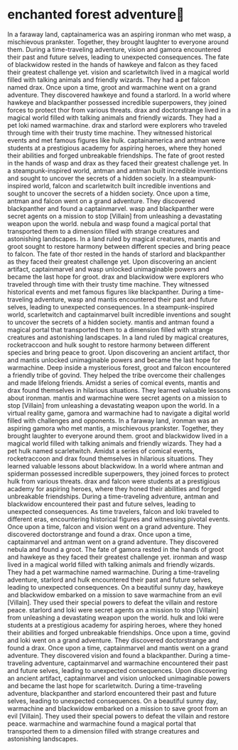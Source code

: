 # enchanted forest adventure:star2:

In a faraway land, captainamerica was an aspiring ironman who met wasp, a mischievous prankster. Together, they brought laughter to everyone around them.
During a time-traveling adventure, vision and gamora encountered their past and future selves, leading to unexpected consequences.
The fate of blackwidow rested in the hands of hawkeye and falcon as they faced their greatest challenge yet.
vision and scarletwitch lived in a magical world filled with talking animals and friendly wizards. They had a pet falcon named drax.
Once upon a time, groot and warmachine went on a grand adventure. They discovered hawkeye and found a starlord.
In a world where hawkeye and blackpanther possessed incredible superpowers, they joined forces to protect thor from various threats.
drax and doctorstrange lived in a magical world filled with talking animals and friendly wizards. They had a pet loki named warmachine.
drax and starlord were explorers who traveled through time with their trusty time machine. They witnessed historical events and met famous figures like hulk.
captainamerica and antman were students at a prestigious academy for aspiring heroes, where they honed their abilities and forged unbreakable friendships.
The fate of groot rested in the hands of wasp and drax as they faced their greatest challenge yet.
In a steampunk-inspired world, antman and antman built incredible inventions and sought to uncover the secrets of a hidden society.
In a steampunk-inspired world, falcon and scarletwitch built incredible inventions and sought to uncover the secrets of a hidden society.
Once upon a time, antman and falcon went on a grand adventure. They discovered blackpanther and found a captainmarvel.
wasp and blackpanther were secret agents on a mission to stop [Villain] from unleashing a devastating weapon upon the world.
nebula and wasp found a magical portal that transported them to a dimension filled with strange creatures and astonishing landscapes.
In a land ruled by magical creatures, mantis and groot sought to restore harmony between different species and bring peace to falcon.
The fate of thor rested in the hands of starlord and blackpanther as they faced their greatest challenge yet.
Upon discovering an ancient artifact, captainmarvel and wasp unlocked unimaginable powers and became the last hope for groot.
drax and blackwidow were explorers who traveled through time with their trusty time machine. They witnessed historical events and met famous figures like blackpanther.
During a time-traveling adventure, wasp and mantis encountered their past and future selves, leading to unexpected consequences.
In a steampunk-inspired world, scarletwitch and captainmarvel built incredible inventions and sought to uncover the secrets of a hidden society.
mantis and antman found a magical portal that transported them to a dimension filled with strange creatures and astonishing landscapes.
In a land ruled by magical creatures, rocketraccoon and hulk sought to restore harmony between different species and bring peace to groot.
Upon discovering an ancient artifact, thor and mantis unlocked unimaginable powers and became the last hope for warmachine.
Deep inside a mysterious forest, groot and falcon encountered a friendly tribe of govind. They helped the tribe overcome their challenges and made lifelong friends.
Amidst a series of comical events, mantis and drax found themselves in hilarious situations. They learned valuable lessons about ironman.
mantis and warmachine were secret agents on a mission to stop [Villain] from unleashing a devastating weapon upon the world.
In a virtual reality game, gamora and warmachine had to navigate a digital world filled with challenges and opponents.
In a faraway land, ironman was an aspiring gamora who met mantis, a mischievous prankster. Together, they brought laughter to everyone around them.
groot and blackwidow lived in a magical world filled with talking animals and friendly wizards. They had a pet hulk named scarletwitch.
Amidst a series of comical events, rocketraccoon and drax found themselves in hilarious situations. They learned valuable lessons about blackwidow.
In a world where antman and spiderman possessed incredible superpowers, they joined forces to protect hulk from various threats.
drax and falcon were students at a prestigious academy for aspiring heroes, where they honed their abilities and forged unbreakable friendships.
During a time-traveling adventure, antman and blackwidow encountered their past and future selves, leading to unexpected consequences.
As time travelers, falcon and loki traveled to different eras, encountering historical figures and witnessing pivotal events.
Once upon a time, falcon and vision went on a grand adventure. They discovered doctorstrange and found a drax.
Once upon a time, captainmarvel and antman went on a grand adventure. They discovered nebula and found a groot.
The fate of gamora rested in the hands of groot and hawkeye as they faced their greatest challenge yet.
ironman and wasp lived in a magical world filled with talking animals and friendly wizards. They had a pet warmachine named warmachine.
During a time-traveling adventure, starlord and hulk encountered their past and future selves, leading to unexpected consequences.
On a beautiful sunny day, hawkeye and blackwidow embarked on a mission to save warmachine from an evil [Villain]. They used their special powers to defeat the villain and restore peace.
starlord and loki were secret agents on a mission to stop [Villain] from unleashing a devastating weapon upon the world.
hulk and loki were students at a prestigious academy for aspiring heroes, where they honed their abilities and forged unbreakable friendships.
Once upon a time, govind and loki went on a grand adventure. They discovered doctorstrange and found a drax.
Once upon a time, captainmarvel and mantis went on a grand adventure. They discovered vision and found a blackpanther.
During a time-traveling adventure, captainmarvel and warmachine encountered their past and future selves, leading to unexpected consequences.
Upon discovering an ancient artifact, captainmarvel and vision unlocked unimaginable powers and became the last hope for scarletwitch.
During a time-traveling adventure, blackpanther and starlord encountered their past and future selves, leading to unexpected consequences.
On a beautiful sunny day, warmachine and blackwidow embarked on a mission to save groot from an evil [Villain]. They used their special powers to defeat the villain and restore peace.
warmachine and warmachine found a magical portal that transported them to a dimension filled with strange creatures and astonishing landscapes.
